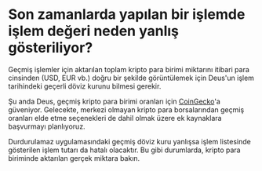 # Son zamanlarda yapılan bir işlemde işlem değeri neden yanlış gösteriliyor?

Geçmiş işlemler için aktarılan toplam kripto para birimi miktarını itibari para cinsinden (USD, EUR vb.) doğru bir şekilde görüntülemek için Deus'un işlem tarihindeki geçerli döviz kurunu bilmesi gerekir.

Şu anda Deus, geçmiş kripto para birimi oranları için [CoinGecko](https://coingecko.com)'a güveniyor. Gelecekte, merkezi olmayan kripto para borsalarından geçmiş oranları elde etme seçenekleri de dahil olmak üzere ek kaynaklara başvurmayı planlıyoruz.

Durdurulamaz uygulamasındaki geçmiş döviz kuru yanlışsa işlem listesinde gösterilen işlem tutarı da hatalı olacaktır. Bu gibi durumlarda, kripto para biriminde aktarılan gerçek miktara bakın.